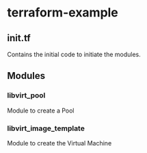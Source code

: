 # terraform-example

## init.tf

Contains the initial code to initiate the modules.

## Modules

### libvirt_pool

Module to create a Pool

### libvirt_image_template

Module to create the Virtual Machine